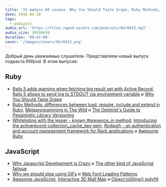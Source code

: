 ```yaml
---
title: '15 выпуск 04 сезона. Why You Should Taste Grape, Ruby Methods, Rodauth, Why Javascript Development is Crazy и прочее'
date: 2016-04-18
tags:
  - podcasts
audio_url: 'https://files.rwpod-assets.com/podcasts/04/0415.mp3'
audio_size: 39599439
duration: '00:41:08'
cover: '/images/covers/04/0415.png'
---
```


Добрый день уважаемые слушатели. Представляем новый выпуск подкаста RWpod. В этом выпуске:

## Ruby

- [Rails 5 adds warning when fetching big result set with Active Record](http://blog.bigbinary.com/2016/04/13/rails-5-adds-option-to-log-warning-when-fetching-big-result-sets.html), [Rails 5 allows to send log to STDOUT via environment variable](http://blog.bigbinary.com/2016/04/12/rails-5-allows-to-send-log-to-stdout-via-environment-variable.html) и [Why You Should Taste Grape](http://glaucocustodio.com/2016/04/14/why-you-should-taste-grape/)
- [Ruby Methods: differences between load, require, include and extend in Ruby](https://prograils.com/posts/ruby-methods-differences-load-require-include-extend), [Metaprogramming in The Wild](http://www.blackbytes.info/2016/04/metaprogramming-in-the-wild/) и [The Optimist's Guide to Pessimistic Library Versioning](https://blog.codeship.com/optimists-guide-pessimistic-library-versioning/)
- [Whitelisting with the lesser - known #presence_in method](https://infinum.co/the-capsized-eight/articles/whitelisting-with-the-lesser-known-presence-in-method), [Introducing the activerecord-collection_cache_key gem](http://technology.customink.com/blog/2016/04/07/introducing-the-activerecord-collection-cache-key-gem/), [Rodauth - an authentication and account management framework for Rack applications](http://rodauth.jeremyevans.net/) и [Awesome Ruby](http://ruby.libhunt.com/)

## JavaScript

- [Why Javascript Development is Crazy](http://www.planningforaliens.com/blog/2016/04/11/why-js-development-is-crazy/) и [The other kind of JavaScript fatigue](http://chrismm.com/blog/the-other-kind-of-javascript-fatigue/)
- [Why we should stop using GIFs](http://www.sohamkamani.com/blog/2016/04/09/stop-using-gifs/) и [Web Font Loading Patterns](https://www.bramstein.com/writing/web-font-loading-patterns.html)
- [Awesome JavaScript](http://js.libhunt.com/), [Interactive 3D Mall Map](http://tympanus.net/codrops/2016/04/13/interactive-3d-mall-map/) и [Object.toSting() polyfill](https://github.com/teropa/to-sting)
